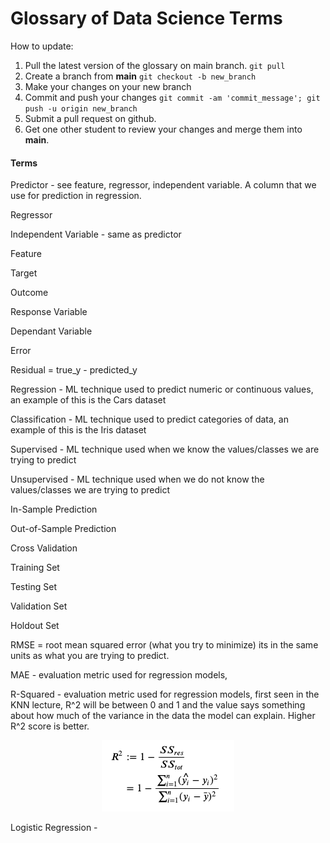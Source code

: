 # Glossary of Data Science Terms

How to update:
1. Pull the latest version of the glossary on main branch. `git pull`
2. Create a branch from **main** `git checkout -b new_branch`
3. Make your changes on your new branch
4. Commit and push your changes `git commit -am 'commit_message'; git push -u origin new_branch`
5. Submit a pull request on github.
6. Get one other student to review your changes and merge them into **main**.

#### Terms

Predictor - see feature, regressor, independent variable. A column that we use for prediction in regression.

Regressor

Independent Variable - same as predictor

Feature

Target

Outcome

Response Variable

Dependant Variable

Error

Residual = true_y - predicted_y

Regression - ML technique used to predict numeric or continuous values, an example of this is the Cars dataset

Classification - ML technique used to predict categories of data, an example of this is the Iris dataset

Supervised - ML technique used when we know the values/classes we are trying to predict

Unsupervised - ML technique used when we do not know the values/classes we are trying to predict 

In-Sample Prediction

Out-of-Sample Prediction

Cross Validation

Training Set

Testing Set

Validation Set

Holdout Set

RMSE = root mean squared error (what you try to minimize) its in the same units as what you are trying to predict.

MAE - evaluation metric used for regression models, 

R-Squared - evaluation metric used for regression models, first seen in the KNN lecture, R^2 will be between 0 and 1 and the value says something about how much of the variance in the data the model can explain. Higher R^2 score is better.

<p align="center">
  <img src="https://github.com/GalvanizeDataScience/DS-Glossary-RPT1/blob/main/formula_images/R-squared.png">
</p>

Logistic Regression -
 
